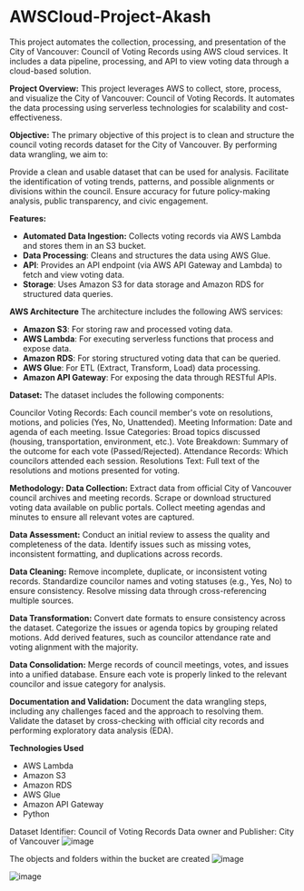 # AWSCloud-Project-Akash
This project automates the collection, processing, and presentation of the City of Vancouver: Council of Voting Records using AWS cloud services. It includes a data pipeline, processing, and API to view voting data through a cloud-based solution.

**Project Overview:**
This project leverages AWS to collect, store, process, and visualize the City of Vancouver: Council of Voting Records. It automates the data processing using serverless technologies for scalability and cost-effectiveness.

**Objective:**
The primary objective of this project is to clean and structure the council voting records dataset for the City of Vancouver. By performing data wrangling, we aim to:

Provide a clean and usable dataset that can be used for analysis.
Facilitate the identification of voting trends, patterns, and possible alignments or divisions within the council.
Ensure accuracy for future policy-making analysis, public transparency, and civic engagement.

**Features:**
- **Automated Data Ingestion:** Collects voting records via AWS Lambda and stores them in an S3 bucket.
- **Data Processing**: Cleans and structures the data using AWS Glue.
- **API**: Provides an API endpoint (via AWS API Gateway and Lambda) to fetch and view voting data.
- **Storage**: Uses Amazon S3 for data storage and Amazon RDS for structured data queries.

**AWS Architecture**
The architecture includes the following AWS services:
- **Amazon S3**: For storing raw and processed voting data.
- **AWS Lambda**: For executing serverless functions that process and expose data.
- **Amazon RDS**: For storing structured voting data that can be queried.
- **AWS Glue**: For ETL (Extract, Transform, Load) data processing.
- **Amazon API Gateway**: For exposing the data through RESTful APIs.

**Dataset:**
The dataset includes the following components:

Councilor Voting Records: Each council member's vote on resolutions, motions, and policies (Yes, No, Unattended).
Meeting Information: Date and agenda of each meeting.
Issue Categories: Broad topics discussed (housing, transportation, environment, etc.).
Vote Breakdown: Summary of the outcome for each vote (Passed/Rejected).
Attendance Records: Which councilors attended each session.
Resolutions Text: Full text of the resolutions and motions presented for voting.

**Methodology:**
**Data Collection:**
Extract data from official City of Vancouver council archives and meeting records.
Scrape or download structured voting data available on public portals.
Collect meeting agendas and minutes to ensure all relevant votes are captured.

**Data Assessment:**
Conduct an initial review to assess the quality and completeness of the data.
Identify issues such as missing votes, inconsistent formatting, and duplications across records.

**Data Cleaning:**
Remove incomplete, duplicate, or inconsistent voting records.
Standardize councilor names and voting statuses (e.g., Yes, No) to ensure consistency.
Resolve missing data through cross-referencing multiple sources.

**Data Transformation:**
Convert date formats to ensure consistency across the dataset.
Categorize the issues or agenda topics by grouping related motions.
Add derived features, such as councilor attendance rate and voting alignment with the majority.

**Data Consolidation:**
Merge records of council meetings, votes, and issues into a unified database.
Ensure each vote is properly linked to the relevant councilor and issue category for analysis.

**Documentation and Validation:**
Document the data wrangling steps, including any challenges faced and the approach to resolving them.
Validate the dataset by cross-checking with official city records and performing exploratory data analysis (EDA).

**Technologies Used**
- AWS Lambda
- Amazon S3
- Amazon RDS
- AWS Glue
- Amazon API Gateway
- Python

Dataset Identifier: Council of Voting Records
Data owner and Publisher: City of Vancouver
![image](https://github.com/user-attachments/assets/45f6559e-4299-4703-82ca-ca8342abe024)

The objects and folders within the bucket are created
![image](https://github.com/user-attachments/assets/e0241581-2217-4727-a598-6058db8b95cc)

![image](https://github.com/user-attachments/assets/86a30c75-3640-4695-8aa4-a3a04d612631)

